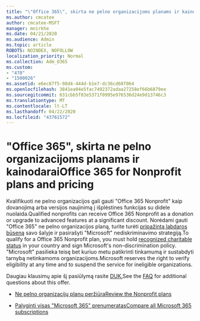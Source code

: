 ```yaml
---
title: "\"Office 365\", skirta ne pelno organizacijoms planams ir kainodarai"
ms.author: cmcatee
author: cmcatee-MSFT
manager: mnirkhe
ms.date: 04/21/2020
ms.audience: Admin
ms.topic: article
ROBOTS: NOINDEX, NOFOLLOW
localization_priority: Normal
ms.collection: Adm_O365
ms.custom:
- "478"
- "1500026"
ms.assetid: e6ec87f5-98d4-444d-b1e7-dc36cd60f064
ms.openlocfilehash: 3841ea04e5fac7492372adaa27258ef66b6879ee
ms.sourcegitcommit: 631cbb5f03e5371f0995e976536d24e9d13746c3
ms.translationtype: MT
ms.contentlocale: lt-LT
ms.lasthandoff: 04/22/2020
ms.locfileid: "43761572"
---
```

# <a name="office-365-for-nonprofit-plans-and-pricing"></a><span data-ttu-id="00322-102">"Office 365", skirta ne pelno organizacijoms planams ir kainodarai</span><span class="sxs-lookup"><span data-stu-id="00322-102">Office 365 for Nonprofit plans and pricing</span></span>

<span data-ttu-id="00322-103">Kvalifikuoti ne pelno organizacijos gali gauti "Office 365 Nonprofit" kaip dovanojimą arba versijos naujinimą į išplėstines funkcijas su didele nuolaida.</span><span class="sxs-lookup"><span data-stu-id="00322-103">Qualified nonprofits can receive Office 365 Nonprofit as a donation or upgrade to advanced features at a significant discount.</span></span> <span data-ttu-id="00322-104">Norėdami gauti "Office 365" ne pelno organizacijos planą, turite turėti [pripažintą labdaros būseną](https://go.microsoft.com/fwlink/p/?LinkID=330253) savo šalyje ir pasirašyti "Microsoft" nediskriminavimo strategiją.</span><span class="sxs-lookup"><span data-stu-id="00322-104">To qualify for a Office 365 Nonprofit plan, you must hold [recognized charitable status](https://go.microsoft.com/fwlink/p/?LinkID=330253) in your country and sign Microsoft's non-discrimination policy.</span></span> <span data-ttu-id="00322-105">"Microsoft" pasilieka teisę bet kuriuo metu patikrinti tinkamumą ir sustabdyti tarnybą netinkamoms organizacijoms.</span><span class="sxs-lookup"><span data-stu-id="00322-105">Microsoft reserves the right to verify eligibility at any time and to suspend the service for ineligible organizations.</span></span>
  
<span data-ttu-id="00322-106">Daugiau klausimų apie šį pasiūlymą rasite [DUK.](https://products.office.com/nonprofit/office-365-nonprofit)</span><span class="sxs-lookup"><span data-stu-id="00322-106">See the [FAQ](https://products.office.com/nonprofit/office-365-nonprofit) for additional questions about this offer.</span></span>
  
- [<span data-ttu-id="00322-107">Ne pelno organizacijų planų peržiūra</span><span class="sxs-lookup"><span data-stu-id="00322-107">Review the Nonprofit plans</span></span>](https://products.office.com/nonprofit/office-365-nonprofit-plans-and-pricing?tab=1)

- [<span data-ttu-id="00322-108">Palyginti visas "Microsoft 365" prenumeratas</span><span class="sxs-lookup"><span data-stu-id="00322-108">Compare all Microsoft 365 subscriptions</span></span>](https://products.office.com/business/compare-more-office-365-for-business-plans)